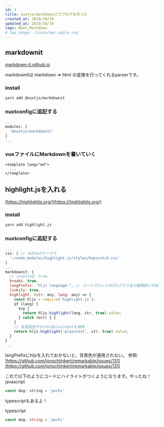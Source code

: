 ```yaml
---
id: 1
title: nuxtjs/markdownitでブログを作った
created_at: 2019/10/19
updated_at: 2019/10/19
tags: Nuxt,Markdown
# top_image: /icons/mac-apple.svg
---
```

## markdownit
[markdown-it.github.io](https://markdown-it.github.io/markdown-it/)

markdownitは markdown => html の変換を行ってくれるparserです。

### install
```bash
yarn add @nuxtjs/markdownit
```

### nuxtconfigに追記する
```javascript
...
modules: [
  '@nuxtjs/markdownit'
]
...
```

### vueファイルにMarkdownを書いていく
```temp
<template lang="md">
  ...
</template>
```

## highlight.jsを入れる
[https://highlightjs.org/](https://highlightjs.org/)

### install
```bash
yarn add highlight.js
```

### nuxtconfigに追記する
```javascript
...
css: [ // お好みのテーマで
  '~/node_modules/highlight.js/styles/hopscotch.css'
]
...
markdownit: {
  // injected: true,
  breaks: true,
  langPrefix: "hljs language-", // コードブロックのCSSクラス名の接頭辞に付加
  linkify: true,
  highlight: (str: any, lang: any) => {
    const hljs = require('highlight.js');
    if (lang) {
      try {
        return hljs.highlight(lang, str, true).value;
      } catch (err) { }
    }
    // 言語設定がなければplaintextを適用
    return hljs.highlight('plaintext', str, true).value;
  }
}
...
```

langPrefixにhljsを入れておかないと、背景色が適用されない。
参照: [https://github.com/jonschlinkert/remarkable/issues/131](https://github.com/jonschlinkert/remarkable/issues/131)

これで以下のようにコードにハイライトがつくようになります。やったね！
javascript
```javascript
const dog: string = 'pochi'
```

typescriptもあるよ！

typescript
```typescript
const dog: string = 'pochi'
```